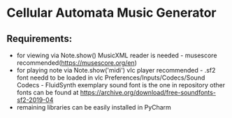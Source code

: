 # Cellular Automata Music Generator

## Requirements:
 - for viewing via Note.show() MusicXML reader is needed - musescore recommended(https://musescore.org/en)
 - for playing note via Note.show('midi') vlc player recommended - .sf2 font needd to be loaded in vlc Preferences/Inputs/Codecs/Sound Codecs - FluidSynth exemplary sound font is the one in repository other fonts can be found at https://archive.org/download/free-soundfonts-sf2-2019-04
 - remaining libraries can be easily installed in PyCharm

